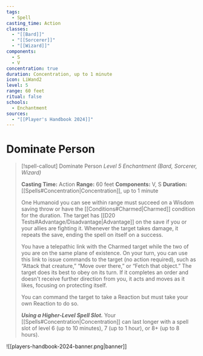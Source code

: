 ```yaml
---
tags:
  - Spell
casting_time: Action
classes:
  - "[[Bard]]"
  - "[[Sorcerer]]"
  - "[[Wizard]]"
components:
  - S
  - V
concentration: true
duration: Concentration, up to 1 minute
icon: LiWand2
level: 5
range: 60 feet
ritual: false
schools:
  - Enchantment
sources:
  - "[[Player's Handbook 2024]]"
---
```


# Dominate Person

>[!spell-callout] Dominate Person
>_Level 5 Enchantment (Bard, Sorcerer, Wizard)_
>
>**Casting Time:** Action
>**Range:** 60 feet
>**Components:** V, S
>**Duration:** [[Spells#Concentration\|Concentration]], up to 1 minute
>
>One Humanoid you can see within range must succeed on a Wisdom saving throw or have the [[Conditions#Charmed\|Charmed]] condition for the duration. The target has [[D20 Tests#Advantage/Disadvantage\|Advantage]] on the save if you or your allies are fighting it. Whenever the target takes damage, it repeats the save, ending the spell on itself on a success.
>
>You have a telepathic link with the Charmed target while the two of you are on the same plane of existence. On your turn, you can use this link to issue commands to the target (no action required), such as “Attack that creature,” “Move over there,” or “Fetch that object.” The target does its best to obey on its turn. If it completes an order and doesn't receive further direction from you, it acts and moves as it likes, focusing on protecting itself.
>
>You can command the target to take a Reaction but must take your own Reaction to do so.
>
>**_Using a Higher-Level Spell Slot._** Your [[Spells#Concentration\|Concentration]] can last longer with a spell slot of level 6 (up to 10 minutes), 7 (up to 1 hour), or 8+ (up to 8 hours).


![[players-handbook-2024-banner.png|banner]]
